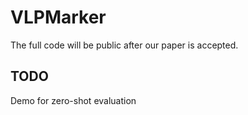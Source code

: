 # VLPMarker
The full code will be public after our paper is accepted.

## TODO
Demo for zero-shot evaluation


